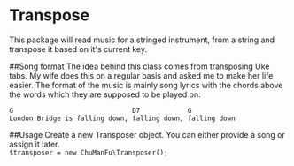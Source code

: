 # Transpose
This package will read music for a stringed instrument, from a string and transpose it based on it's current key.

##Song format
The idea behind this class comes from transposing Uke tabs. My wife does this on a regular basis and asked me to make her life easier. The format of the music is mainly song lyrics with the chords above the words which they are supposed to be played on:

```
G                              D7            G
London Bridge is falling down, falling down, falling down
```



##Usage
Create a new Transposer object. You can either provide a song or assign it later.<br>
```$transposer = new ChuManFu\Transposer();```







